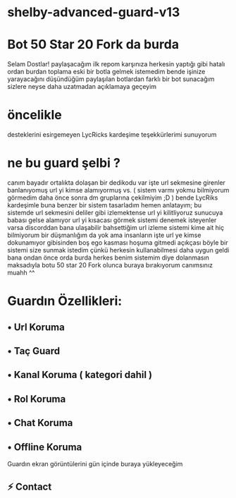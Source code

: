 # shelby-advanced-guard-v13

# Bot 50 Star 20 Fork da burda

Selam Dostlar! paylaşacağım ilk repom karşınıza herkesin yaptığı gibi hatalı ordan burdan toplama eski bir botla gelmek istemedim bende işinize yarayacağını düşündüğüm paylaşılan botlardan farklı bir bot sunacağım sizlere neyse daha uzatmadan açıklamaya geçeyim

# öncelikle

desteklerini esirgemeyen LycRicks kardeşime teşekkürlerimi sunuyorum

# ne bu guard şelbi ?

canım bayadır ortalıkta dolaşan bir dedikodu var işte url sekmesine girenler banlanıyomuş url yi kimse alamıyormuş vs. ( sistem varmı yokmu bilmiyorum görmedim daha önce sonra dm gruplarına çekilmiyim ;D ) bende LycRiks kardeşimle buna benzer bir sistem tasarladım hemen anlatayım; bu sistemde url sekmesini deliler gibi izlemektense url yi kilitliyoruz sunucuya babası gelse alamıyor url yi kısacası görmek sistemi denemek isteyenler varsa discorddan bana ulaşabilir bahsettiğim url izleme sistemi kime ait hiç bilmiyorum bir düşmanlığım da yok ama insanların işte url ye kimse dokunamıyor gibisinden boş ego kasması hoşuma gitmedi açıkçası böyle bir sistemi size sunmak istedim çünkü herkesin kullanabilmesi daha uygun geldi bana  ondan önce orda burda herkes benim sistemim diye dolanmasın maksadıyla botu 50 star 20 Fork olunca buraya bırakıyorum canımsınız muahh ^^ 

# Guardın Özellikleri:

## • Url Koruma

## • Taç Guard

## • Kanal Koruma ( kategori dahil )

## • Rol Koruma

## • Chat Koruma

## • Offline Koruma

Guardın ekran görüntülerini gün içinde buraya yükleyeceğim 

## ⚡ Contact


